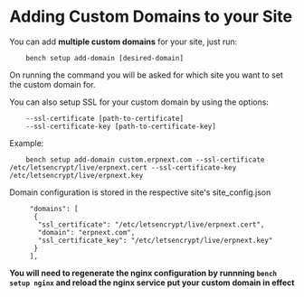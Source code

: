 # Adding Custom Domains to your Site

You can add **multiple custom domains** for your site, just run: 


```
	bench setup add-domain [desired-domain]
```

On running the command you will be asked for which site you want to set the custom domain for. 

You can also setup SSL for your custom domain by using the options: 


```
	--ssl-certificate [path-to-certificate]
	--ssl-certificate-key [path-to-certificate-key]
```

Example: 


```
	bench setup add-domain custom.erpnext.com --ssl-certificate /etc/letsencrypt/live/erpnext.cert --ssl-certificate-key /etc/letsencrypt/live/erpnext.key
```

Domain configuration is stored in the respective site's site_config.json


```
	 "domains": [
	  {
	   "ssl_certificate": "/etc/letsencrypt/live/erpnext.cert",
	   "domain": "erpnext.com",
	   "ssl_certificate_key": "/etc/letsencrypt/live/erpnext.key"
	  }
	 ],
```

**You will need to regenerate the nginx configuration by runnning `bench setup nginx` and reload the nginx service put your custom domain in effect**